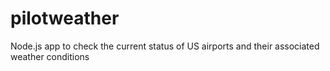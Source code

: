 pilotweather
============

Node.js app to check the current status of US airports and their associated weather conditions
